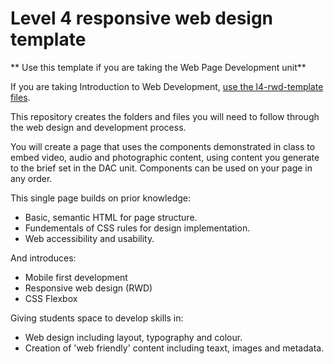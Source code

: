 # Level 4 responsive web design template

** Use this template if you are taking the Web Page Development unit**

If you are taking Introduction to Web Development, [use the l4-rwd-template files](https://github.com/mmu-webdesign/l4-rwd-template).

This repository creates the folders and files you will need to follow through the web design and development process.

You will create a page that uses the components demonstrated in class to embed video, audio and photographic content, using content you generate to the brief set in the DAC unit. Components can be used on your page in any order.

This single page builds on prior knowledge:

* Basic, semantic HTML for page structure.
* Fundementals of CSS rules for design implementation.
* Web accessibility and usability.

And introduces:

* Mobile first development
* Responsive web design (RWD)
* CSS Flexbox

Giving students space to develop skills in:

* Web design including layout, typography and colour.
* Creation of 'web friendly' content including teaxt, images and metadata.




